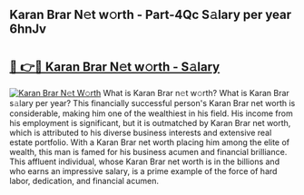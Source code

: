 ## Karan Brar N𝚎t w𝚘rth - Part-4Qc S𝚊lary per year 6hnJv

# <h2><a href="http://gc2q32c.nevu.top/?p=Karan+Brar">🔗 👉🔴 Karan Brar N𝚎t w𝚘rth - S𝚊lary</a></h2>

[![Karan Brar N𝚎t W𝚘rth](https://i.imgur.com/Oavwk0R.jpeg)](http://gc2q32c.nevu.top/?p=Karan+Brar)
What is Karan Brar n𝚎t w𝚘rth? What is Karan Brar s𝚊lary per year?
This financially successful person's Karan Brar net worth is considerable, making him one of the wealthiest in his field. His income from his employment is significant, but it is outmatched by Karan Brar net worth, which is attributed to his diverse business interests and extensive real estate portfolio. With a Karan Brar net worth placing him among the elite of wealth, this man is famed for his business acumen and financial brilliance. This affluent individual, whose Karan Brar net worth is in the billions and who earns an impressive salary, is a prime example of the force of hard labor, dedication, and financial acumen.

